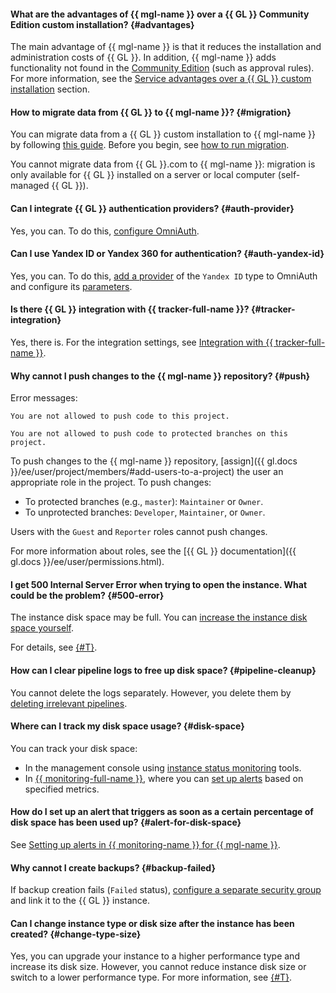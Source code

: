 #### What are the advantages of {{ mgl-name }} over a {{ GL }} Community Edition custom installation? {#advantages}

The main advantage of {{ mgl-name }} is that it reduces the installation and administration costs of {{ GL }}. In addition, {{ mgl-name }} adds functionality not found in the [Community Edition](https://about.gitlab.com/install/ce-or-ee/) (such as approval rules). For more information, see the [Service advantages over a {{ GL }} custom installation](../../managed-gitlab/concepts/managed-gitlab-vs-custom-installation.md) section.

#### How to migrate data from {{ GL }} to {{ mgl-name }}? {#migration}

You can migrate data from a {{ GL }} custom installation to {{ mgl-name }} by following [this guide](../../managed-gitlab/operations/instance/migration.md). Before you begin, see [how to run migration](../../managed-gitlab/concepts/migration.md).

You cannot migrate data from {{ GL }}.com to {{ mgl-name }}: migration is only available for {{ GL }} installed on a server or local computer (self-managed {{ GL }}).

#### Can I integrate {{ GL }} authentication providers? {#auth-provider}

Yes, you can. To do this, [configure OmniAuth](../../managed-gitlab/operations/omniauth.md).

#### Can I use Yandex ID or Yandex 360 for authentication? {#auth-yandex-id}

Yes, you can. To do this, [add a provider](../../managed-gitlab/operations/omniauth.md#add-provider) of the `Yandex ID` type to OmniAuth and configure its [parameters](../../managed-gitlab/operations/omniauth.md#yandex-id).

#### Is there {{ GL }} integration with {{ tracker-full-name }}? {#tracker-integration}

Yes, there is. For the integration settings, see [Integration with {{ tracker-full-name }}](https://yandex.ru/support/tracker/ru/user/gitlab).

#### Why cannot I push changes to the {{ mgl-name }} repository? {#push}

Error messages:

```text
You are not allowed to push code to this project.
```

```text
You are not allowed to push code to protected branches on this project.
```

To push changes to the {{ mgl-name }} repository, [assign]({{ gl.docs }}/ee/user/project/members/#add-users-to-a-project) the user an appropriate role in the project. To push changes:

* To protected branches (e.g., `master`): `Maintainer` or `Owner`.
* To unprotected branches: `Developer`, `Maintainer`, or `Owner`.

Users with the `Guest` and `Reporter` roles cannot push changes.

For more information about roles, see the [{{ GL }} documentation]({{ gl.docs }}/ee/user/permissions.html).

#### I get 500 Internal Server Error when trying to open the instance. What could be the problem? {#500-error}

The instance disk space may be full. You can [increase the instance disk space yourself](../../managed-gitlab/operations/instance/instance-update.md).

For details, see [{#T}](../../managed-gitlab/operations/instance/clean-up-disk-space.md).

#### How can I clear pipeline logs to free up disk space? {#pipeline-cleanup}

You cannot delete the logs separately. However, you delete them by [deleting irrelevant pipelines](../../managed-gitlab/operations/instance/clean-up-disk-space.md#pipeline-cleanup).

#### Where can I track my disk space usage? {#disk-space}

You can track your disk space:

* In the management console using [instance status monitoring](../../managed-gitlab/operations/instance/monitoring.md#view-graphs) tools.
* In [{{ monitoring-full-name }}](../../monitoring/concepts/index.md), where you can [set up alerts](../../managed-gitlab/operations/instance/monitoring.md#monitoring-integration) based on specified metrics.

#### How do I set up an alert that triggers as soon as a certain percentage of disk space has been used up? {#alert-for-disk-space}

See [Setting up alerts in {{ monitoring-name }} for {{ mgl-name }}](../../managed-gitlab/operations/instance/monitoring.md#monitoring-integration).

#### Why cannot I create backups? {#backup-failed}

If backup creation fails (`Failed` status), [configure a separate security group](../../managed-gitlab/operations/configure-security-group.md) and link it to the {{ GL }} instance.

#### Can I change instance type or disk size after the instance has been created? {#change-type-size}

Yes, you can upgrade your instance to a higher performance type and increase its disk size. However, you cannot reduce instance disk size or switch to a lower performance type. For more information, see [{#T}](../../managed-gitlab/operations/instance/instance-update.md).
